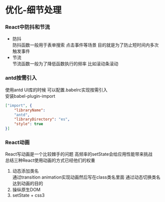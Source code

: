 # 优化-细节处理  

### React中防抖和节流
- 防抖  
  防抖函数一般用于表单搜索 点击事件等场景 目的就是为了防止短时间内多次触发事件  
- 节流  
  节流函数一般为了降低函数执行的频率 比如滚动条滚动  

### antd按需引入  
使用antd UI库的时候 可以配置.babelrc实现按需引入  
安装babel-plugin-import  
```json
["import", {
    "libraryName":
    "antd",
    "libraryDirectory": "es",
    "style": true
}]
```

### React动画  
React写动画是一个比较棘手的问题 高频率的setState会给应用性能带来挑战  
总结三种React使用动画的方式已经他们的权重  
1. 动态添加类名  
   通过transition animation实现动画然后写在class类名里面 通过动态切换类名 达到动画的目的
2. 操纵原生DOM
3. setState + css3